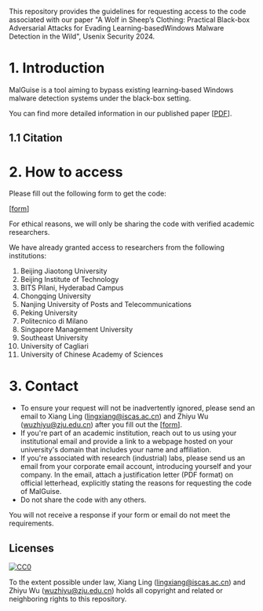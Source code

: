 This repository provides the guidelines for requesting access to the code associated with our paper "A Wolf in Sheep’s Clothing: Practical Black-box Adversarial Attacks for Evading Learning-basedWindows Malware Detection in the Wild", Usenix Security 2024.

# 1. Introduction

MalGuise is a tool aiming to bypass existing learning-based Windows malware detection systems under the black-box setting.

You can find more detailed information in our published paper [[PDF](xxxxxxx)].

## 1.1 Citation

# 2. How to access

Please fill out the following form to get the code:

[[form](xxxxxxx)]

For ethical reasons, we will only be sharing the code with verified academic researchers.

We have already granted access to researchers from the following institutions:

1. Beijing Jiaotong University
2. Beijing Institute of Technology
3. BITS Pilani, Hyderabad Campus
4. Chongqing University
5. Nanjing University of Posts and Telecommunications
6. Peking University
7. Politecnico di Milano
8. Singapore Management University
9. Southeast University
10. University of Cagliari
11. University of Chinese Academy of Sciences

# 3. Contact

- To ensure your request will not be inadvertently ignored, please send an email to Xiang Ling (lingxiang@iscas.ac.cn) and Zhiyu Wu (wuzhiyu@zju.edu.cn) after you fill out the [[form](xxxxxxx)].
- If you're part of an academic institution, reach out to us using your institutional email and provide a link to a webpage hosted on your university's domain that includes your name and affiliation.
- If you're associated with research (industrial) labs, please send us an email from your corporate email account, introducing yourself and your company. In the email, attach a justification letter (PDF format) on official letterhead, explicitly stating the reasons for requesting the code of MalGuise.
- Do not share the code with any others.

You will not receive a response if your form or email do not meet the requirements.

## Licenses

[![CC0](http://i.creativecommons.org/p/zero/1.0/88x31.png)](http://creativecommons.org/publicdomain/zero/1.0/)

To the extent possible under law, Xiang Ling (lingxiang@iscas.ac.cn) and Zhiyu Wu (wuzhiyu@zju.edu.cn) holds all copyright and related or neighboring rights to this repository.